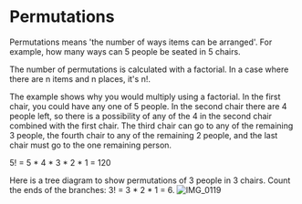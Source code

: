 # Permutations

Permutations means 'the number of ways items can be arranged'. For example, how many ways can 5 people be seated in 5 chairs.

The number of permutations is calculated with a factorial. In a case where there are n items and n places, it's n!.

The example shows why you would multiply using a factorial. In the first chair, you could have any one of 5 people. In the second chair there are 4 people left, so there is a possibility of any of the 4 in the second chair combined with the first chair. The third chair can go to any of the remaining 3 people, the fourth chair to any of the remaining 2 people, and the last chair must go to the one remaining person.

5! = 5 * 4 * 3 * 2 * 1 = 120

Here is a tree diagram to show permutations of 3 people in 3 chairs. Count the ends of the branches: 3! = 3 * 2 * 1 = 6.
![IMG_0119](https://github.com/pzzd/statistics-probability/assets/5471867/1f8ab365-77f4-4a38-a8d5-ccb3fb07da81)
